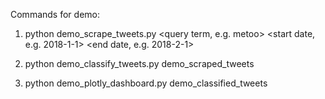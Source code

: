Commands for demo:

1. python demo_scrape_tweets.py <query term, e.g. metoo> <start date, e.g. 2018-1-1> <end date, e.g. 2018-2-1>

2. python demo_classify_tweets.py demo_scraped_tweets

3. python demo_plotly_dashboard.py demo_classified_tweets
